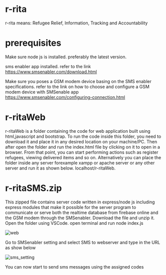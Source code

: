 # r-rita
r-rita means: Refugee Relief, Information, Tracking and Accountability

   # prerequisites
  
 Make sure node js is installed. preferably the latest version.
 
 sms enabler app installed. refer to the link https://www.smsenabler.com/download.html
 
 Make sure you poses a GSM modem device basing on the SMS enabler specifications. refer to the link on how to choose and configure a GSM modem device with SMSenable app
 https://www.smsenabler.com/configuring-connection.html
	
   # r-ritaWeb
   r-ritaWeb is a folder containing the code for web application  built using html,javascript and bootstrap.
   To run the code inside this folder, you need to download it and place it in any desired location on your machine/PC.
   Then after open the folder and run the index.html file by clicking on it to open in a browser. From that point, you can start
    performing actions such as register refugees, viewing delivered items and so on.
 Alternatively you can place the folder inside any server forexample xampp or apache server or any other server and run it as shown below.
 localhost/r-ritaWeb.

  # r-ritaSMS.zip
  This zipped file contains server code written in express/node js  including express modules that make it possible for the server program to communicate or serve both the realtime database from firebase online and the GSM modem through the SMSenabler. 
 Download the file and unzip it.
 Open the folder using VSCode. 
 open terminal and run node index.js
 
![web](https://user-images.githubusercontent.com/51428956/160915724-11fff41b-5e7f-4610-90fc-9a5ef2adf760.JPG)

Go to SMSenabler setting and select SMS to webserver and type in the URL as show below

![sms_setting](https://user-images.githubusercontent.com/51428956/160916404-b679e5b6-2048-473c-82ac-769b2245857f.PNG)

You can now start to send sms messages using the assigned codes

